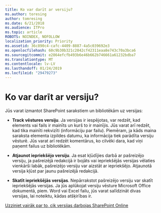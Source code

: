 ```yaml
---
title: Ko var darīt ar versiju?
ms.author: toresing
author: tomresing
ms.date: 6/21/2018
ms.audience: ITPro
ms.topic: article
ROBOTS: NOINDEX, NOFOLLOW
localization_priority: Priority
ms.assetid: 36c890c4-cafc-4409-8887-4a5c039692e3
ms.openlocfilehash: 60c9b30b321c2042cf42311eaa8e743c70a3bca6
ms.sourcegitcommit: e2864efcfb493b6e46b662b746661a61232bdba7
ms.translationtype: MT
ms.contentlocale: lv-LV
ms.lasthandoff: 01/24/2019
ms.locfileid: "29479273"
---
```

# <a name="what-can-i-do-with-versioning"></a>Ko var darīt ar versiju?

Jūs varat izmantot SharePoint sarakstiem un bibliotēkām uz versijas:
  
- **Track vēstures versiju**. Ja versijas ir iespējotas, var redzēt, kad elements vai fails ir mainīts un kurš to ir mainījis. Jūs varat arī redzēt, kad tika mainīti rekvizīti (informāciju par failu). Piemēram, ja kāds maina saraksta elementa izpildes datumu, ka informācija tiek parādīta versiju vēsturē. Jūs varat arī redzēt komentārus, ko cilvēki dara, kad viņi paņemt failus uz bibliotēkām. 
    
- **Atjaunot iepriekšējo versiju**. Ja esat kļūdījies darbā ar pašreizējo versiju, ja pašreizējā redakcijā ir bojāts vai iepriekšējās versijas vēlaties vienkārši labāk, pašreizējo versiju var aizstāt ar iepriekšējo. Atjaunotā versija kļūst par jaunu pašreizējā redakcijā. 
    
- **Skatīt iepriekšējās versijas**. Nepārrakstot pašreizējo versiju var skatīt iepriekšējās versijas. Ja jūs aplūkojat versiju vēsture Microsoft Office dokumentā, piem. Word vai Excel failu, jūs varat salīdzināt divas versijas, lai noteiktu, kādas atšķirības ir. 
    
[Uzziniet vairāk par to, cik versijas darbojas SharePoint Online](https://go.microsoft.com/fwlink/?linkid=875710)
  

